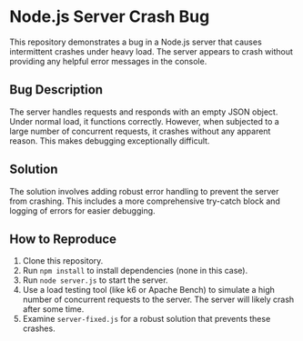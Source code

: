 # Node.js Server Crash Bug

This repository demonstrates a bug in a Node.js server that causes intermittent crashes under heavy load. The server appears to crash without providing any helpful error messages in the console.

## Bug Description

The server handles requests and responds with an empty JSON object.  Under normal load, it functions correctly. However, when subjected to a large number of concurrent requests, it crashes without any apparent reason. This makes debugging exceptionally difficult.

## Solution

The solution involves adding robust error handling to prevent the server from crashing.  This includes a more comprehensive try-catch block and logging of errors for easier debugging.

## How to Reproduce

1. Clone this repository.
2. Run `npm install` to install dependencies (none in this case).
3. Run `node server.js` to start the server.
4. Use a load testing tool (like k6 or Apache Bench) to simulate a high number of concurrent requests to the server.  The server will likely crash after some time.
5. Examine `server-fixed.js` for a robust solution that prevents these crashes.